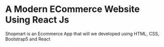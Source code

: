# A Modern ECommerce Website Using React Js 

Shopmart is an Ecommerce App that will we developed using HTML, CSS, Bootstrap5 and React
